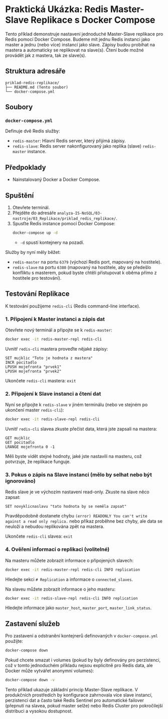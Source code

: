 # Praktická Ukázka: Redis Master-Slave Replikace s Docker Compose

Tento příklad demonstruje nastavení jednoduché Master-Slave replikace pro Redis pomocí Docker Compose. Budeme mít jednu Redis instanci jako master a jednu (nebo více) instancí jako slave. Zápisy budou probíhat na mastera a automaticky se replikovat na slave(s). Čtení bude možné provádět jak z mastera, tak ze slave(s).

## Struktura adresáře

```
priklad-redis-replikace/
├── README.md (Tento soubor)
└── docker-compose.yml
```

## Soubory

### `docker-compose.yml`

Definuje dvě Redis služby:
* `redis-master`: Hlavní Redis server, který přijímá zápisy.
* `redis-slave`: Redis server nakonfigurovaný jako replika (slave) `redis-master` instance.

## Předpoklady

* Nainstalovaný Docker a Docker Compose.

## Spuštění

1.  Otevřete terminál.
2.  Přejděte do adresáře `analyza-IS-NoSQL/03-nastroje/03_Replikace/priklad_redis_replikace/`.
3.  Spusťte Redis instance pomocí Docker Compose:
    ```bash
    docker-compose up -d
    ```
    * `-d` spustí kontejnery na pozadí.

Služby by nyní měly běžet:
* `redis-master` na portu `6379` (výchozí Redis port, mapovaný na hostitele).
* `redis-slave` na portu `6380` (mapovaný na hostitele, aby se předešlo konfliktu s masterem, pokud byste chtěli přistupovat k oběma přímo z hostitele pro testování).

## Testování Replikace

K testování použijeme `redis-cli` (Redis command-line interface).

### 1. Připojení k Master instanci a zápis dat

Otevřete nový terminál a připojte se k `redis-master`:
```bash
docker exec -it redis-master-repl redis-cli
```

Uvnitř `redis-cli` mastera proveďte nějaké zápisy:
```redis
SET mujklic "Toto je hodnota z mastera"
INCR pocitadlo
LPUSH mojefronta "prvek1"
LPUSH mojefronta "prvek2"
```
Ukončete `redis-cli` mastera: `exit`

### 2. Připojení k Slave instanci a čtení dat

Nyní se připojte k `redis-slave` v jiném terminálu (nebo ve stejném po ukončení master `redis-cli`):
```bash
docker exec -it redis-slave-repl redis-cli
```

Uvnitř `redis-cli` slavea zkuste přečíst data, která jste zapsali na mastera:
```redis
GET mujklic
GET pocitadlo
LRANGE mojefronta 0 -1
```
Měli byste vidět stejné hodnoty, jaké jste nastavili na masteru, což potvrzuje, že replikace funguje.

### 3. Pokus o zápis na Slave instanci (mělo by selhat nebo být ignorováno)

Redis slave je ve výchozím nastavení read-only. Zkuste na slave něco zapsat:
```redis
SET novyklicnaslavu "tato hodnota by se neměla zapsat"
```
Pravděpodobně dostanete chybu `(error) READONLY You can't write against a read only replica.` nebo příkaz proběhne bez chyby, ale data se neuloží a nebudou replikována zpět na mastera.

Ukončete `redis-cli` slavea: `exit`

### 4. Ověření informací o replikaci (volitelné)

Na masteru můžete zobrazit informace o připojených slavech:
```bash
docker exec -it redis-master-repl redis-cli INFO replication
```
Hledejte sekci `# Replication` a informace o `connected_slaves`.

Na slaveu můžete zobrazit informace o jeho masteru:
```bash
docker exec -it redis-slave-repl redis-cli INFO replication
```
Hledejte informace jako `master_host`, `master_port`, `master_link_status`.

## Zastavení služeb

Pro zastavení a odstranění kontejnerů definovaných v `docker-compose.yml` použijte:
```bash
docker-compose down
```
Pokud chcete smazat i volumes (pokud by byly definovány pro perzistenci, což v tomto jednoduchém příkladu nejsou explicitně pro Redis data, ale Docker může vytvářet anonymní volumes):
```bash
docker-compose down -v
```

Tento příklad ukazuje základní princip Master-Slave replikace. V produkčních prostředích by konfigurace zahrnovala více slave instancí, perzistenci dat a často také Redis Sentinel pro automatické failover (přepnutí na slavea, pokud master selže) nebo Redis Cluster pro pokročilejší distribuci a vysokou dostupnost.

